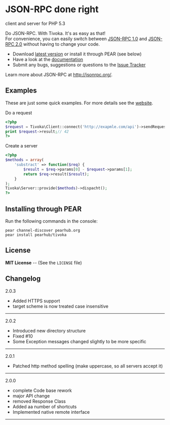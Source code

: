 # JSON-RPC done right #
client and server for PHP 5.3

Do JSON-RPC. With Tivoka. It's as easy as that!  
For convenience, you can easily switch between [JSON-RPC 1.0](http://json-rpc.org/wiki/specification) and [JSON-RPC 2.0](http://jsonrpc.org/specification) without having to change your code.

 - Download [latest version](https://github.com/marcelklehr/tivoka/zipball/master) or install it through PEAR (see below)
 - Have a look at the [documentation](https://github.com/marcelklehr/tivoka/wiki)
 - Submit any bugs, suggestions or questions to the [Issue Tracker](http://github.com/marcelklehr/tivoka/issues)

Learn more about JSON-RPC at <http://jsonrpc.org/>.

## Examples ##
These are just some quick examples. For more details see the [website](http://marcelklehr.github.com/tivoka/).

Do a request
```php
<?php
$request = Tivoka\Client::connect('http://exapmle.com/api')->sendRequest('substract', array(51, 9));
print $request->result;// 42
?>
```

Create a server
```php
<?php
$methods = array(
	'substract' => function($req) {
		$result = $req->params[0] - $request->params[1];
		return $req->result($result);
	}
);
Tivoka\Server::provide($methods)->dispacht();
?>
```

## Installing through PEAR

Run the following commands in the console:

```
pear channel-discover pearhub.org
pear install pearhub/tivoka
```

## License ##
**MIT License** -- (See the `LICENSE` file)

## Changelog ##

2.0.3

 * Added HTTPS support
 * target scheme is now treated case insensitive

***

2.0.2

 * Introduced new directory structure
 * Fixed #10
 * Some Exception messages changed slightly to be more specific

***

2.0.1

 * Patched http method spelling (make uppercase, so all servers accept it)

***

2.0.0

 * complete Code base rework
 * major API change
 * removed Response Class
 * Added aa number of shortcuts
 * Implemented native remote interface

***